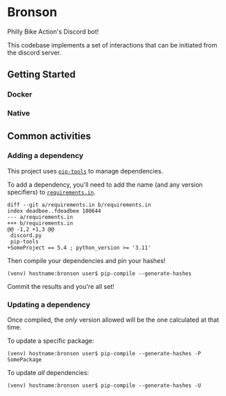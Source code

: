 # Bronson

Philly Bike Action's Discord bot!

This codebase implements a set of interactions that can be initiated from the
discord server.

## Getting Started

### Docker

### Native

## Common activities

### Adding a dependency

This project uses [`pip-tools`](https://pip-tools.readthedocs.io/en/stable/)
to manage dependencies.

To add a dependency, you'll need to add the name (and any version specifiers)
to [`requirements.in`](requirements.in).

```
diff --git a/requirements.in b/requirements.in
index deadbee..fdeadbee 100644
--- a/requirements.in
+++ b/requirements.in
@@ -1,2 +1,3 @@
 discord.py
 pip-tools
+SomeProject == 5.4 ; python_version >= '3.11'
```

Then compile your dependencies and pin your hashes!

```
(venv) hostname:bronson user$ pip-compile --generate-hashes
```

Commit the results and you're all set!

### Updating a dependency

Once compiled, the _only_ version allowed will be the one calculated at that time.

To update a specific package:

```
(venv) hostname:bronson user$ pip-compile --generate-hashes -P SomePackage
```

To update _all_ dependencies:

```
(venv) hostname:bronson user$ pip-compile --generate-hashes -U
```